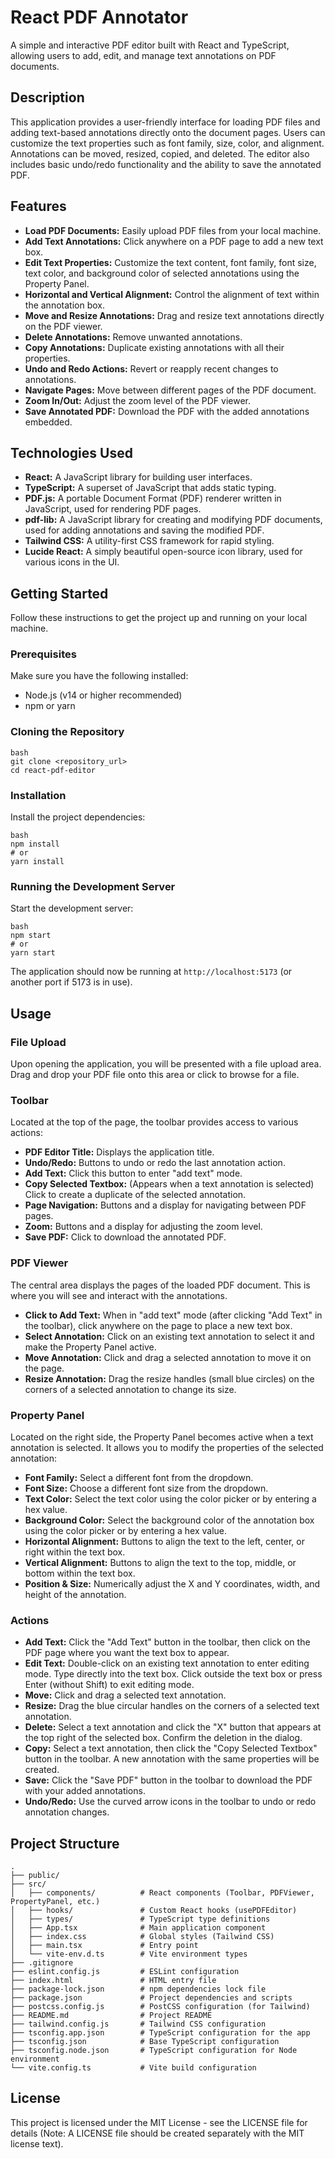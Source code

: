 # React PDF Annotator

A simple and interactive PDF editor built with React and TypeScript, allowing users to add, edit, and manage text annotations on PDF documents.

## Description

This application provides a user-friendly interface for loading PDF files and adding text-based annotations directly onto the document pages. Users can customize the text properties such as font family, size, color, and alignment. Annotations can be moved, resized, copied, and deleted. The editor also includes basic undo/redo functionality and the ability to save the annotated PDF.

## Features

*   **Load PDF Documents:** Easily upload PDF files from your local machine.
*   **Add Text Annotations:** Click anywhere on a PDF page to add a new text box.
*   **Edit Text Properties:** Customize the text content, font family, font size, text color, and background color of selected annotations using the Property Panel.
*   **Horizontal and Vertical Alignment:** Control the alignment of text within the annotation box.
*   **Move and Resize Annotations:** Drag and resize text annotations directly on the PDF viewer.
*   **Delete Annotations:** Remove unwanted annotations.
*   **Copy Annotations:** Duplicate existing annotations with all their properties.
*   **Undo and Redo Actions:** Revert or reapply recent changes to annotations.
*   **Navigate Pages:** Move between different pages of the PDF document.
*   **Zoom In/Out:** Adjust the zoom level of the PDF viewer.
*   **Save Annotated PDF:** Download the PDF with the added annotations embedded.

## Technologies Used

*   **React:** A JavaScript library for building user interfaces.
*   **TypeScript:** A superset of JavaScript that adds static typing.
*   **PDF.js:** A portable Document Format (PDF) renderer written in JavaScript, used for rendering PDF pages.
*   **pdf-lib:** A JavaScript library for creating and modifying PDF documents, used for adding annotations and saving the modified PDF.
*   **Tailwind CSS:** A utility-first CSS framework for rapid styling.
*   **Lucide React:** A simply beautiful open-source icon library, used for various icons in the UI.

## Getting Started

Follow these instructions to get the project up and running on your local machine.

### Prerequisites

Make sure you have the following installed:

*   Node.js (v14 or higher recommended)
*   npm or yarn

### Cloning the Repository
```
bash
git clone <repository_url>
cd react-pdf-editor
```
### Installation

Install the project dependencies:
```
bash
npm install
# or
yarn install
```
### Running the Development Server

Start the development server:
```
bash
npm start
# or
yarn start
```
The application should now be running at `http://localhost:5173` (or another port if 5173 is in use).

## Usage

### File Upload

Upon opening the application, you will be presented with a file upload area. Drag and drop your PDF file onto this area or click to browse for a file.

### Toolbar

Located at the top of the page, the toolbar provides access to various actions:

*   **PDF Editor Title:** Displays the application title.
*   **Undo/Redo:** Buttons to undo or redo the last annotation action.
*   **Add Text:** Click this button to enter "add text" mode.
*   **Copy Selected Textbox:** (Appears when a text annotation is selected) Click to create a duplicate of the selected annotation.
*   **Page Navigation:** Buttons and a display for navigating between PDF pages.
*   **Zoom:** Buttons and a display for adjusting the zoom level.
*   **Save PDF:** Click to download the annotated PDF.

### PDF Viewer

The central area displays the pages of the loaded PDF document. This is where you will see and interact with the annotations.

*   **Click to Add Text:** When in "add text" mode (after clicking "Add Text" in the toolbar), click anywhere on the page to place a new text box.
*   **Select Annotation:** Click on an existing text annotation to select it and make the Property Panel active.
*   **Move Annotation:** Click and drag a selected annotation to move it on the page.
*   **Resize Annotation:** Drag the resize handles (small blue circles) on the corners of a selected annotation to change its size.

### Property Panel

Located on the right side, the Property Panel becomes active when a text annotation is selected. It allows you to modify the properties of the selected annotation:

*   **Font Family:** Select a different font from the dropdown.
*   **Font Size:** Choose a different font size from the dropdown.
*   **Text Color:** Select the text color using the color picker or by entering a hex value.
*   **Background Color:** Select the background color of the annotation box using the color picker or by entering a hex value.
*   **Horizontal Alignment:** Buttons to align the text to the left, center, or right within the text box.
*   **Vertical Alignment:** Buttons to align the text to the top, middle, or bottom within the text box.
*   **Position & Size:** Numerically adjust the X and Y coordinates, width, and height of the annotation.

### Actions

*   **Add Text:** Click the "Add Text" button in the toolbar, then click on the PDF page where you want the text box to appear.
*   **Edit Text:** Double-click on an existing text annotation to enter editing mode. Type directly into the text box. Click outside the text box or press Enter (without Shift) to exit editing mode.
*   **Move:** Click and drag a selected text annotation.
*   **Resize:** Drag the blue circular handles on the corners of a selected text annotation.
*   **Delete:** Select a text annotation and click the "X" button that appears at the top right of the selected box. Confirm the deletion in the dialog.
*   **Copy:** Select a text annotation, then click the "Copy Selected Textbox" button in the toolbar. A new annotation with the same properties will be created.
*   **Save:** Click the "Save PDF" button in the toolbar to download the PDF with your added annotations.
*   **Undo/Redo:** Use the curved arrow icons in the toolbar to undo or redo annotation changes.

## Project Structure
```
.
├── public/
├── src/
│   ├── components/          # React components (Toolbar, PDFViewer, PropertyPanel, etc.)
│   ├── hooks/               # Custom React hooks (usePDFEditor)
│   ├── types/               # TypeScript type definitions
│   ├── App.tsx              # Main application component
│   ├── index.css            # Global styles (Tailwind CSS)
│   ├── main.tsx             # Entry point
│   └── vite-env.d.ts        # Vite environment types
├── .gitignore
├── eslint.config.js         # ESLint configuration
├── index.html               # HTML entry file
├── package-lock.json        # npm dependencies lock file
├── package.json             # Project dependencies and scripts
├── postcss.config.js        # PostCSS configuration (for Tailwind)
├── README.md                # Project README
├── tailwind.config.js       # Tailwind CSS configuration
├── tsconfig.app.json        # TypeScript configuration for the app
├── tsconfig.json            # Base TypeScript configuration
├── tsconfig.node.json       # TypeScript configuration for Node environment
└── vite.config.ts           # Vite build configuration
```
## License

This project is licensed under the MIT License - see the LICENSE file for details (Note: A LICENSE file should be created separately with the MIT license text).